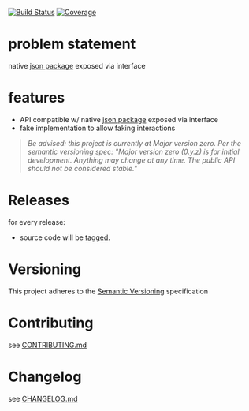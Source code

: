 [![Build Status](https://travis-ci.org/golang-interfaces/encoding-ijson.svg?branch=master)](https://travis-ci.org/golang-interfaces/encoding-ijson)
[![Coverage](https://codecov.io/gh/golang-interfaces/encoding-ijson/branch/master/graph/badge.svg)](https://codecov.io/gh/golang-interfaces/encoding-ijson)

# problem statement

native [json package](https://golang.org/pkg/json/) exposed via interface

# features

- API compatible w/ native [json package](https://golang.org/pkg/json/) exposed via interface
- fake implementation to allow faking interactions

> *Be advised: this project is currently at Major version zero. Per the
> semantic versioning spec: "Major version zero (0.y.z) is for initial
> development. Anything may change at any time. The public API should
> not be considered stable."*

# Releases

for every release:

- source code will be [tagged](https://github.com/golang-interfaces/encoding-ijson/tags).

# Versioning

This project adheres to the [Semantic Versioning](http://semver.org/)
specification

# Contributing

see [CONTRIBUTING.md](CONTRIBUTING.md)

# Changelog

see [CHANGELOG.md](CHANGELOG.md)

